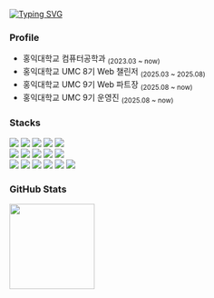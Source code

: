 [![Typing SVG](https://readme-typing-svg.demolab.com?font=Fira+Code&size=25&duration=4200&pause=800&color=006400&width=600&height=60&lines=Welcome+to+my+Wald!🌳)](https://git.io/typing-svg)

### Profile
<ul>
  <li>홍익대학교 컴퓨터공학과 <sub>(2023.03 ~ now)</sub></li>
  <li>홍익대학교 UMC 8기 Web 챌린저 <sub>(2025.03 ~ 2025.08)</sub></li>
  <li>홍익대학교 UMC 9기 Web 파트장 <sub>(2025.08 ~ now)</sub></li>
  <li>홍익대학교 UMC 9기 운영진 <sub>(2025.08 ~ now)</sub></li>
</ul>

### Stacks
<div>
  <img src="https://img.shields.io/badge/HTML5-E34F26?style=flat&logo=HTML5&logoColor=white"/>
  <img src="https://img.shields.io/badge/CSS-663399?style=flat&logo=CSS&logoColor=white"/>
  <img src="https://img.shields.io/badge/StyledComponents-DB7093?style=flat&logo=StyledComponents&logoColor=white"/>
  <img src="https://img.shields.io/badge/TailwindCSS-06B6D4?style=flat&logo=TailwindCSS&logoColor=white"/>
  <img src="https://img.shields.io/badge/React-61DAFB?style=flat&logo=React&logoColor=white"/>
    <br>
  <img src="https://img.shields.io/badge/JavaScript-F7DF1E?style=flat&logo=JavaScript&logoColor=white"/>
  <img src="https://img.shields.io/badge/TypeScript-3178C6?style=flat&logo=TypeScript&logoColor=white"/>
  <img src="https://img.shields.io/badge/C-A8B9CC?style=flat&logo=C&logoColor=white"/>
  <img src="https://img.shields.io/badge/C++-00599C?style=flat&logo=Cplusplus&logoColor=white"/>
  <img src="https://img.shields.io/badge/Python-3776AB?style=flat&logo=Python&logoColor=white"/>
    <br>
  <img src="https://img.shields.io/badge/npm-CB3837?style=flat&logo=npm&logoColor=white"/>
  <img src="https://img.shields.io/badge/Notion-000000?style=flat&logo=Notion&logoColor=white"/>
  <img src="https://img.shields.io/badge/Git-F05032?style=flat&logo=Git&logoColor=white"/>
  <img src="https://img.shields.io/badge/GitHub-181717?style=flat&logo=GitHub&logoColor=white"/>
  <img src="https://img.shields.io/badge/Discord-5865F2?style=flat&logo=Discord&logoColor=white"/>
  <img src="https://img.shields.io/badge/Figma-F24E1E?style=flat&logo=Figma&logoColor=white"/>
</div>

### GitHub Stats  
<img src="https://github-readme-stats.vercel.app/api?username=waldls&show_icons=true&count_private=true&bg_color=00000000&title_color=4b77be&text_color=4b4b4b&icon_color=4b77be" height="150"/>
